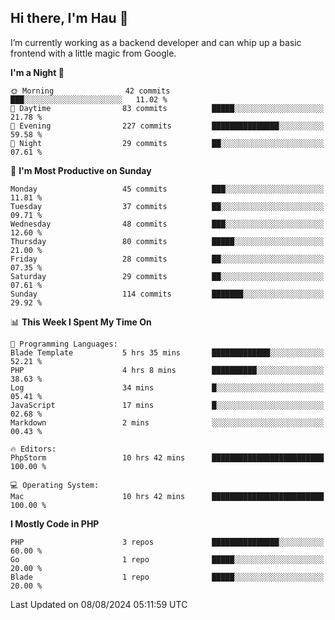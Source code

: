 ## Hi there, I'm Hau 👋
I’m currently working as a backend developer and can whip up a basic frontend with a little magic from Google. 

<!--START_SECTION:waka-->
**I'm a Night 🦉** 

```text
🌞 Morning                42 commits          ███░░░░░░░░░░░░░░░░░░░░░░   11.02 % 
🌆 Daytime                83 commits          █████░░░░░░░░░░░░░░░░░░░░   21.78 % 
🌃 Evening                227 commits         ███████████████░░░░░░░░░░   59.58 % 
🌙 Night                  29 commits          ██░░░░░░░░░░░░░░░░░░░░░░░   07.61 % 
```
📅 **I'm Most Productive on Sunday** 

```text
Monday                   45 commits          ███░░░░░░░░░░░░░░░░░░░░░░   11.81 % 
Tuesday                  37 commits          ██░░░░░░░░░░░░░░░░░░░░░░░   09.71 % 
Wednesday                48 commits          ███░░░░░░░░░░░░░░░░░░░░░░   12.60 % 
Thursday                 80 commits          █████░░░░░░░░░░░░░░░░░░░░   21.00 % 
Friday                   28 commits          ██░░░░░░░░░░░░░░░░░░░░░░░   07.35 % 
Saturday                 29 commits          ██░░░░░░░░░░░░░░░░░░░░░░░   07.61 % 
Sunday                   114 commits         ███████░░░░░░░░░░░░░░░░░░   29.92 % 
```


📊 **This Week I Spent My Time On** 

```text
💬 Programming Languages: 
Blade Template           5 hrs 35 mins       █████████████░░░░░░░░░░░░   52.21 % 
PHP                      4 hrs 8 mins        ██████████░░░░░░░░░░░░░░░   38.63 % 
Log                      34 mins             █░░░░░░░░░░░░░░░░░░░░░░░░   05.41 % 
JavaScript               17 mins             █░░░░░░░░░░░░░░░░░░░░░░░░   02.68 % 
Markdown                 2 mins              ░░░░░░░░░░░░░░░░░░░░░░░░░   00.43 % 

🔥 Editors: 
PhpStorm                 10 hrs 42 mins      █████████████████████████   100.00 % 

💻 Operating System: 
Mac                      10 hrs 42 mins      █████████████████████████   100.00 % 
```

**I Mostly Code in PHP** 

```text
PHP                      3 repos             ███████████████░░░░░░░░░░   60.00 % 
Go                       1 repo              █████░░░░░░░░░░░░░░░░░░░░   20.00 % 
Blade                    1 repo              █████░░░░░░░░░░░░░░░░░░░░   20.00 % 
```




 Last Updated on 08/08/2024 05:11:59 UTC
<!--END_SECTION:waka-->
